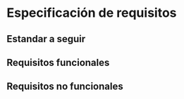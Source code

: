 # Especificación de requisitos

## Estandar a seguir

## Requisitos funcionales

## Requisitos no funcionales
